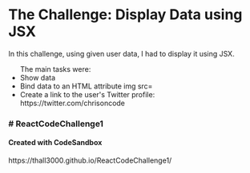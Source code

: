 
<h1>The Challenge: Display Data using JSX</h1>

<p>In this challenge, using given user data, I had to display it using JSX. </p>
  <ul>The main tasks were:
<li>Show data</li>
<li>Bind data to an HTML attribute img src= </li>
<li>Create a link to the user's Twitter profile: https://twitter.com/chrisoncode</li>
</ul
<br>
<h3> # ReactCodeChallenge1</h3>
<h4>Created with CodeSandbox</h4>
https://thall3000.github.io/ReactCodeChallenge1/
